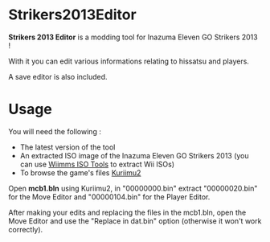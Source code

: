 # Strikers2013Editor

**Strikers 2013 Editor** is a modding tool for Inazuma Eleven GO Strikers 2013 !

With it you can edit various informations relating to hissatsu and players.

A save editor is also included.

# Usage

You will need the following :

- The latest version of the tool
- An extracted ISO image of the Inazuma Eleven GO Strikers 2013 (you can use [Wiimms ISO Tools](https://wit.wiimm.de/) to extract Wii ISOs)
- To browse the game's files [Kuriimu2](https://github.com/FanTranslatorsInternational/Kuriimu2)

Open **mcb1.bln** using Kuriimu2, in "00000000.bin" extract "00000020.bin" for the Move Editor and "00000104.bin" for the Player Editor.

After making your edits and replacing the files in the mcb1.bln, open the Move Editor and use the "Replace in dat.bin" option (otherwise it won't work correctly).
